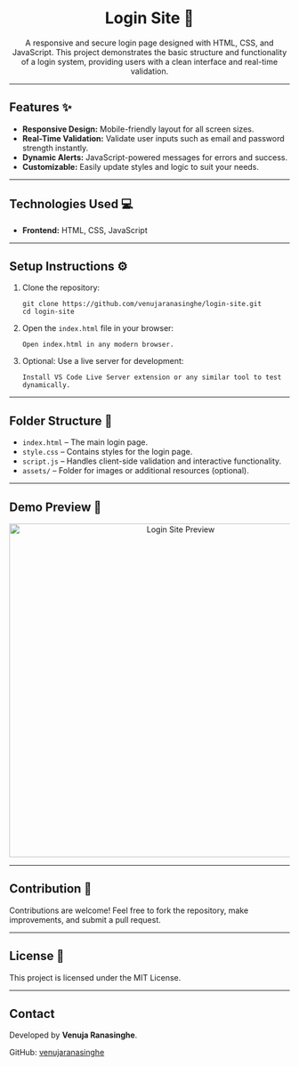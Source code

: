 <h1 align="center">Login Site 🚪</h1>

<p align="center">A responsive and secure login page designed with HTML, CSS, and JavaScript. This project demonstrates the basic structure and functionality of a login system, providing users with a clean interface and real-time validation.</p>

---

<h2>Features ✨</h2>
<ul>
  <li><b>Responsive Design:</b> Mobile-friendly layout for all screen sizes.</li>
  <li><b>Real-Time Validation:</b> Validate user inputs such as email and password strength instantly.</li>
  <li><b>Dynamic Alerts:</b> JavaScript-powered messages for errors and success.</li>
  <li><b>Customizable:</b> Easily update styles and logic to suit your needs.</li>
</ul>

---

<h2>Technologies Used 💻</h2>
<ul>
  <li><b>Frontend:</b> HTML, CSS, JavaScript</li>
</ul>

---

<h2>Setup Instructions ⚙️</h2>
<ol>
  <li>Clone the repository:
    <pre><code>git clone https://github.com/venujaranasinghe/login-site.git  
cd login-site</code></pre>
  </li>
  <li>Open the <code>index.html</code> file in your browser:
    <pre><code>Open index.html in any modern browser.</code></pre>
  </li>
  <li>Optional: Use a live server for development:
    <pre><code>Install VS Code Live Server extension or any similar tool to test dynamically.</code></pre>
  </li>
</ol>

---

<h2>Folder Structure 📂</h2>
<ul>
  <li><code>index.html</code> – The main login page.</li>
  <li><code>style.css</code> – Contains styles for the login page.</li>
  <li><code>script.js</code> – Handles client-side validation and interactive functionality.</li>
  <li><code>assets/</code> – Folder for images or additional resources (optional).</li>
</ul>

---

<h2>Demo Preview 📸</h2>
<p align="center">
  <img src="path_to_demo_image" alt="Login Site Preview" width="600">
</p>

---

<h2>Contribution 🤝</h2>
<p>Contributions are welcome! Feel free to fork the repository, make improvements, and submit a pull request.</p>

---

<h2>License 📝</h2>
<p>This project is licensed under the MIT License.</p>

---

<h2>Contact</h2>
<p>Developed by <b>Venuja Ranasinghe</b>.</p>
<p>GitHub: <a href="https://github.com/venujaranasinghe">venujaranasinghe</a></p>
